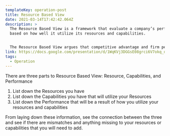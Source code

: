 ```yaml
---
templateKey: operation-post
title: Resource Based View
date: 2021-03-14T17:42:42.064Z
description: >
  The Resource Based View is a framework that evaluate a company’s performance
  based on how well it utilize its resources and capabilities.


  The Resource Based View argues that competitive advantage and firm performance is achieved from having the right resources as well as the right capabilities to make value of the resources.
link: https://docs.google.com/presentation/d/1WqKVj3DGGsE08grci6V7okq_dzG8X8uavrifa2A-bR4/edit#slide=id.gb70c0c9545_0_165
tags:
  - Operation
---
```

There are three parts to Resource Based View: Resource, Capabilities, and Performance

1. List down the Resources you have
2. List down the Capabilities you have that will utilize your Resources
3. List down the Performance that will be a result of how you utilize your resources and capabilities

From laying down these information, see the connection between the three and see if there are mismatches and anything missing to your resources or capabilities that you will need to add.